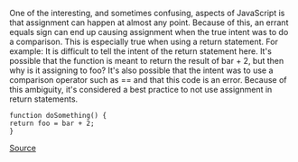 One of the interesting, and sometimes confusing, aspects of JavaScript is that assignment can happen at almost any point. Because of this, an errant equals sign can end up causing assignment when the true intent was to do a comparison. This is especially true when using a return statement. For example:
It is difficult to tell the intent of the return statement here. It's possible that the function is meant to return the result of bar + 2, but then why is it assigning to foo? It's also possible that the intent was to use a comparison operator such as == and that this code is an error.
Because of this ambiguity, it's considered a best practice to not use assignment in return statements.

```
function doSomething() {
return foo = bar + 2;
}

```

[Source](http://eslint.org/docs/rules/no-return-assign)
